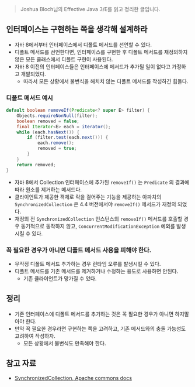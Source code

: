 > Joshua Bloch님의 Effective Java 3/E를 읽고 정리한 글입니다.
> 

## 인터페이스는 구현하는 쪽을 생각해 설계하라

- 자바 8에서부터 인터페이스에서 디폴트 메서드를 선언할 수 있다.
- 디폴트 메서드를 선언한다면, 인터페이스를 구현한 후 디폴트 메서드를 재정의하지 않은 모든 클래스에서 디폴트 구현이 사용된다.
- 자바 8 이전의 인터페이스들은 인터페이스에 메서드가 추가될 일이 없다고 가정하고 개발되었다.
    - 따라서 모든 상황에서 불변식을 해치치 않는 디폴트 메서드를 작성하긴 힘들다.
    

### 디폴트 메서드 예시

```java
default boolean removeIf(Predicate<? super E> filter) {
    Objects.requireNonNull(filter);
    boolean removed = false;
    final Iterator<E> each = iterator();
    while (each.hasNext()) {
        if (filter.test(each.next())) {
            each.remove();
            removed = true;
        }
    }
    return removed;
}
```

- 자바 8에서 Collection 인터페이스에 추가된 `removeIf()` 는 `Predicate` 의 결과에 따라 원소를 제거하는 메서드다.
- 클라이언트가 제공한 객체로 락을 걸어주는 기능을 제공하는 아파치의 `SynchronizedCollection` 은 4.4 버전에서야 `removeIf()` 메서드가 재정의 되었다.
- 재정의 전 `SynchronizedCollection` 인스턴스의 `removeIf()` 메서드를 호출할 경우 동기적으로 동작하지 않고, `ConcurrentModificationException` 예외를 발생시킬 수 있다.

### 꼭 필요한 경우가 아니면 디폴트 메서드 사용을 피해야 한다.

- 무작정 디폴트 메서드 추가하는 경우 런타임 오류를 발생시킬 수 있다.
- 디폴트 메서드를 기존 메서드를 제거하거나 수정하는 용도로 사용하면 안된다.
    - 기존 클라이언트가 망가질 수 있다.

## 정리

- 기존 인터페이스에 디폴트 메서드를 추가하는 것은 꼭 필요한 경우가 아니면 하지말아야 한다.
- 만약 꼭 필요한 경우라면 구현하는 쪽을 고려하고, 기존 메서드와의 충돌 가능성도 고려하여 작성하자.
    - 모든 상황에서 불변식도 만족해야 한다.

## 참고 자료

- [SynchronizedCollection, Apache commons docs](https://commons.apache.org/proper/commons-collections/javadocs/api-4.4/index.html)